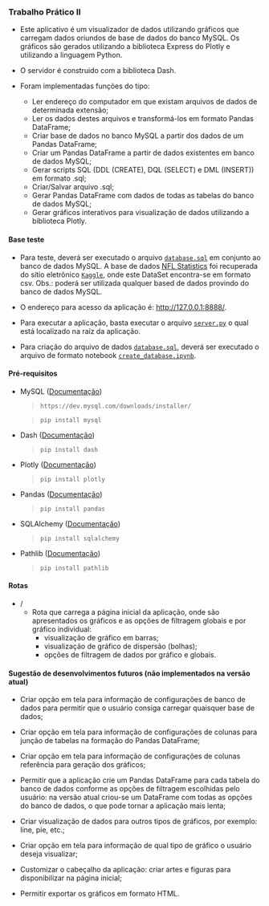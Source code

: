 ### Trabalho Prático II

* Este aplicativo é um visualizador de dados utilizando gráficos que carregam dados oriundos de base de dados do banco MySQL. Os gráficos são gerados utilizando a biblioteca Express do Plotly e utilizando a linguagem Python.

* O servidor é construido com a biblioteca Dash.

* Foram implementadas funções do tipo:
    * Ler endereço do computador em que existam arquivos de dados de determinada extensão;
    * Ler os dados destes arquivos e transformá-los em formato Pandas DataFrame;
    * Criar base de dados no banco MySQL a partir dos dados de um Pandas DataFrame;
    * Criar um Pandas DataFrame a partir de dados existentes em banco de dados MySQL;
    * Gerar scripts SQL (DDL (CREATE), DQL (SELECT) e DML (INSERT)) em formato .sql;
    * Criar/Salvar arquivo .sql;
    * Gerar Pandas DataFrame com dados de todas as tabelas do banco de dados MySQL;
    * Gerar gráficos interativos para visualização de dados utilizando a biblioteca Plotly.


#### Base teste

* Para teste, deverá ser executado o arquivo [`database.sql`](https://github.com/alexmichelon/growdev-formacao-analista-de-dados/blob/alex-michelon-trabalho-final-ii/11-projeto-pratico-ii/trabalho_final/src/database/file/database.sql) em conjunto ao banco de dados MySQL. A base de dados [NFL Statistics](https://www.kaggle.com/datasets/kendallgillies/nflstatistics/download?datasetVersionNumber=1) foi recuperada do sítio eletrônico [`Kaggle`](https://www.kaggle.com/), onde este DataSet encontra-se em formato csv.
    Obs.: poderá ser utilizada qualquer based de dados provindo do banco de dados MySQL.

* O endereço para acesso da aplicação é: http://127.0.0.1:8888/.

* Para executar a aplicação, basta executar o arquivo [`server.py`](https://github.com/alexmichelon/growdev-formacao-analista-de-dados/blob/alex-michelon-trabalho-final-ii/11-projeto-pratico-ii/trabalho_final/src/server.py) o qual está localizado na raíz da aplicação.

* Para criação do arquivo de dados [`database.sql`](https://github.com/alexmichelon/growdev-formacao-analista-de-dados/blob/alex-michelon-trabalho-final-ii/11-projeto-pratico-ii/trabalho_final/src/database/file/database.sql), deverá ser executado o arquivo de formato notebook [`create_database.ipynb`](https://github.com/alexmichelon/growdev-formacao-analista-de-dados/blob/alex-michelon-trabalho-final-ii/11-projeto-pratico-ii/trabalho_final/src/crate_database.ipynb).


#### Pré-requisitos

* MySQL ([Documentação](https://dev.mysql.com/doc/))

    > `https://dev.mysql.com/downloads/installer/`

    > `pip install mysql`


* Dash ([Documentação](https://dash.plotly.com/))

    > `pip install dash`


* Plotly ([Documentação](https://plotly.com/))

    > `pip install plotly`


* Pandas ([Documentação](https://pandas.pydata.org/))

    > `pip install pandas`


* SQLAlchemy ([Documentação](https://docs.sqlalchemy.org/))

    > `pip install sqlalchemy`    


* Pathlib ([Documentação](https://docs.python.org/3/library/pathlib.html))

    > `pip install pathlib`  


#### Rotas

* /
    * Rota que carrega a página inicial da aplicação, onde são apresentados os gráficos e as opções de filtragem globais e por gráfico individual:
        * visualização de gráfico em barras;
        * visualização de gráfico de dispersão (bolhas);
        * opções de filtragem de dados por gráfico e globais.


#### Sugestão de desenvolvimentos futuros (não implementados na versão atual)

* Criar opção em tela para informação de configurações de banco de dados para permitir que o usuário consiga carregar quaisquer base de dados;

* Criar opção em tela para informação de configurações de colunas para junção de tabelas na formação do Pandas DataFrame;

* Criar opção em tela para informação de configurações de colunas referência para geração dos gráficos;

* Permitir que a aplicação crie um Pandas DataFrame para cada tabela do banco de dados conforme as opções de filtragem escolhidas pelo usuário: na versão atual criou-se um DataFrame com todas as opções do banco de dados, o que pode tornar a aplicação mais lenta;

* Criar visualização de dados para outros tipos de gráficos, por exemplo: line, pie, etc.;

* Criar opção em tela para informação de qual tipo de gráfico o usuário deseja visualizar;

* Customizar o cabeçalho da aplicação: criar artes e figuras para disponibilizar na página inicial;

* Permitir exportar os gráficos em formato HTML.
